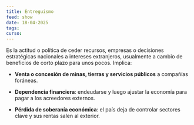```yaml
---
title: Entreguismo
feed: show
date: 18-04-2025
tags: 
curso:
---
```

Es la actitud o política de ceder recursos, empresas o decisiones estratégicas nacionales a intereses extranjeros, usualmente a cambio de beneficios de corto plazo para unos pocos. Implica:

- **Venta o concesión de minas, tierras y servicios públicos** a compañías foráneas.

- **Dependencia financiera**: endeudarse y luego ajustar la economía para pagar a los acreedores externos.

- **Pérdida de soberanía económica**: el país deja de controlar sectores clave y sus rentas salen al exterior.

